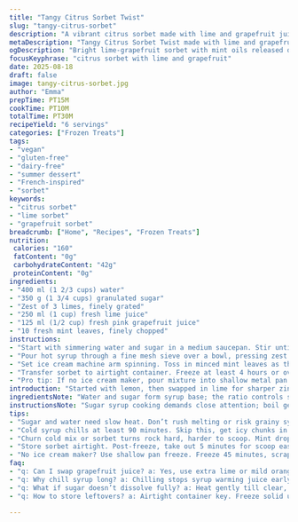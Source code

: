 ```yaml
---
title: "Tangy Citrus Sorbet Twist"
slug: "tangy-citrus-sorbet"
description: "A vibrant citrus sorbet made with lime and grapefruit juice instead of just lemon. Simple syrup infused with lime zest simmers until sugar dissolves fully, strained for purity, then blended with fresh citrus juices. Churned in an ice cream maker until scoopable, then frozen solid for that perfect icy snap. Dairy-free, vegan, gluten-free recipe with a hint of fresh mint leaves added during churning for an unexpected herbal brightness. Quick chill upfront ensures smooth texture, no gritty crystals. Keeps well in the freezer. Great summer refresher or palate cleanser alternative."
metaDescription: "Tangy Citrus Sorbet Twist made with lime and grapefruit juice, infused with mint and simmered syrup for icy, scoopable vegan refreshment. Churn well, freeze fully."
ogDescription: "Bright lime-grapefruit sorbet with mint oils released during churning. Sugar syrup chilled first to dodge icy crystals. Vegan, gluten-free, frozen chill with texture."
focusKeyphrase: "citrus sorbet with lime and grapefruit"
date: 2025-08-18
draft: false
image: tangy-citrus-sorbet.jpg
author: "Emma"
prepTime: PT15M
cookTime: PT10M
totalTime: PT30M
recipeYield: "6 servings"
categories: ["Frozen Treats"]
tags:
- "vegan"
- "gluten-free"
- "dairy-free"
- "summer dessert"
- "French-inspired"
- "sorbet"
keywords:
- "citrus sorbet"
- "lime sorbet"
- "grapefruit sorbet"
breadcrumb: ["Home", "Recipes", "Frozen Treats"]
nutrition: 
 calories: "160"
 fatContent: "0g"
 carbohydrateContent: "42g"
 proteinContent: "0g"
ingredients:
- "400 ml (1 2/3 cups) water"
- "350 g (1 3/4 cups) granulated sugar"
- "Zest of 3 limes, finely grated"
- "250 ml (1 cup) fresh lime juice"
- "125 ml (1/2 cup) fresh pink grapefruit juice"
- "10 fresh mint leaves, finely chopped"
instructions:
- "Start with simmering water and sugar in a medium saucepan. Stir until sugar melts, no grainy crunch under spoon. Add lime zest and swirl gently. Don't rush—this step extracts oils, gives zip without bitterness. Simmer 8 to 12 minutes total, bubbling up like a kettle before gentle boil."
- "Pour hot syrup through a fine mesh sieve over a bowl, pressing zest lightly to capture all essence but no pulp. This clarity matters. Add both citrus juices to syrup, give a quick stir. Cover bowl with plastic wrap, chill in fridge minimum 90 minutes until syrup cold to touch. Patience here beats icy blobs in the churn."
- "Set ice cream machine arm spinning. Toss in minced mint leaves as the sorbet freezes; mint releases oils without overpowering. Start with cold mixture. Churn for 25 to 35 minutes. Watch mixture thicken, textured yet creamy. Listen for that quieter motor hum — sorbet solidifying. Stop test with a small spoon dipped in; should hold peaks but not rock-hard."
- "Transfer sorbet to airtight container. Freeze at least 4 hours or overnight. To serve, pull out 5 minutes before. Let soften slightly to scoop, not melt away. Elegant balance between icy crunch and velvet mouthfeel."
- "Pro tip: If no ice cream maker, pour mixture into shallow metal pan. Freeze 45 minutes. Scrape vigorously with fork every 20 minutes to break crystals. Repeat twice. Results: chunkier texture, but much better than straightforward freezing."
introduction: "Started with lemon, then swapped in lime for sharper zing. Grapefruit adds bittersweet layers — game changer. Added mint last minute — subtle intrigue. Sorbet’s icy but never harsh. Sugar syrup method I swear by; no grainy sugar feeling. Chilling syrup first crucial. Rushing here produces icy chunks, ruins mouthfeel. Learned that from bitter past batches. The mint aroma as you churn? Magical. No dairy or eggs since who needs them when pure citrus can punch so much flavor? Always watch sugar melting stage closely. Burnt sugar ruins everything. Cold ingredients go straight in machine. Resist impulse to taste raw syrup: too sweet and sharp before freezing. Patience pays off with silky, bright sorbet. Frozen treat for hot days or palate reset after heavy meals. Keeps well but never lasts long in my kitchen."
ingredientsNote: "Water and sugar form syrup base; the ratio controls sweetness and texture. Too little sugar yields icy, grainy sorbet. Too much, and it becomes cloying or freezes too hard. Lime zest is aromatic powerhouse — finely grated to avoid bitter white pith. Zesting before heating ensures oils infuse syrup fully. Juice mixture balances vibrant acidity and subtle bitterness — grapefruit juice replaces half lemon for depth. Mint leaves chopped fine release essential oils, lending unexpected herbal freshness. If no fresh grapefruit, replace with extra lime juice or mild orange juice but expect sweeter outcome. For sugar substitute: try coconut sugar but brown notes alter flavor, so test small batch first. Sorbet is forgiving but pace each step carefully. Straining syrup removes pulp that causes grit in final. Keeping syrup cold before freezing crucial to avoid early crystallization. Refrigeration minimum 90 minutes recommended to chill thoroughly. For quick chill, ice bath alternative works but requires constant stirring to avoid uneven cooling."
instructionsNote: "Sugar syrup cooking demands close attention; boil gently, avoid caramelizing. Listen for sugar dissolving; clear solution signals readiness. Strain promptly — zest bits cause gritty texture otherwise. Combining juices after syrup chills prevents curdling or premature freezing. Churning turns liquid to soft sorbet. Mint introduced now infuses flavor evenly. Watch texture visually — thickening and hold shape on spoon tip indicates near completion. Longer churn often means drier texture, could lead to ice crystals if overdone. Transfer to airtight container quickly; exposure to air forms ice crystals. Freeze minimum 4 hours for firmness; timing varies by freezer. Allow sorbet to temper slightly to scoop easily; too cold and it will rock solid, dull flavor release. No ice cream maker? Use shallow pan freeze and fork scrape method; labor-intensive but effective fallback. Always check for icy crystals before serving; break them up with spoon. Store leftovers in freezer tightly sealed to maintain best texture. Sorbet can soften during storage, small amount of stirring before serving helps restore texture."
tips:
- "Sugar and water need slow heat. Don’t rush melting or risk grainy syrup. Watch for bubbles like kettle but stay gentle. If syrup darkens, scrap batch. Lime zest goes in last; oils release best then. This step sets flavor foundation."
- "Cold syrup chills at least 90 minutes. Skip this, get icy chunks in churn. Patience beats quick freeze every time. Plastic wrapped bowl traps aroma, stop oxidation dulling freshness. Stir syrup with juice only once syrup’s cold to avoid curdle or freeze early."
- "Churn cold mix or sorbet turns rock hard, harder to scoop. Mint drops in as motor hums, lets oils spread evenly, but not overpower. Timing crucial; add too early, mint fades. Watch texture thickening, should hold soft peaks not stiff glue:"
- "Store sorbet airtight. Post-freeze, take out 5 minutes for scoop ease. Too cold hides flavor, mouthfeel dulls. Leftovers survive days, but slowly soften, tiny refreeze crystals form. Stirring brief before serve helps bring back texture, no blender needed."
- "No ice cream maker? Use shallow pan freeze. Freeze 45 minutes, scrape fork hard every 20 min breaks crystals. Repeat twice; chunkier texture but no weird icy mouth. Labor intensive but reliable in rush or lack of gear. Try test small batch first."
faq:
- "q: Can I swap grapefruit juice? a: Yes, use extra lime or mild orange juice. Expect sweeter taste. Grapefruit adds bitterness layer hard to mimic exactly. Adjust sugar if substituting."
- "q: Why chill syrup long? a: Chilling stops syrup warming juice early. Warm mix freezes fast, crystals form big and gritty. Cold syrup keeps texture fine. Fridge chill recommended. Ice bath alternative works but stir often or cools uneven."
- "q: What if sugar doesn’t dissolve fully? a: Heat gently till clear, no grains under spoon. Undissolved sugar means gritty sorbet. Burnt sugar ruins flavor fast; start over if burnt. Stir constant till clear. Baking sugar won’t work same, use granulated."
- "q: How to store leftovers? a: Airtight container key. Freeze solid until serving time. Freeze-thaw cycles cause crystals. No seal means freezer burn. If softens too much, scrape and refreeze quickly. Frequent stirring restores some texture."

---
```

